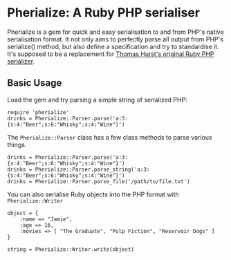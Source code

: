 Pherialize: A Ruby PHP serialiser
=================================

Pherialize is a gem for quick and easy serialisation to and from PHP's native serialisation format. It not only aims to perfectly parse all output from PHP's serialize() method, but also define a specification and try to standardise it. It's supposed to be a replacement for [Thomas Hurst's original Ruby PHP serializer](http://www.aagh.net/projects/ruby-php-serialize).

Basic Usage
-----------

Load the gem and try parsing a simple string of serialized PHP:

	require 'pherialize'
	drinks = Pherialize::Parser.parse('a:3:{s:4:"Beer";s:6:"Whisky";s:4:"Wine"}')

The `Pherialize::Parser` class has a few class methods to parse various things.

	drinks = Pherialize::Parser.parse('a:3:{s:4:"Beer";s:6:"Whisky";s:4:"Wine"}')
	drinks = Pherialize::Parser.parse_string('a:3:{s:4:"Beer";s:6:"Whisky";s:4:"Wine"}')
	drinks = Pherialize::Parser.parse_file('/path/to/file.txt')

You can also serialise Ruby objects into the PHP format with `Pherialize::Writer`

	object = {
		:name => "Jamie",
		:age => 16,
		:movies => [ "The Graduate", "Pulp Fiction", "Reservoir Dogs" ]
	}
	
	string = Pherialize::Writer.write(object)